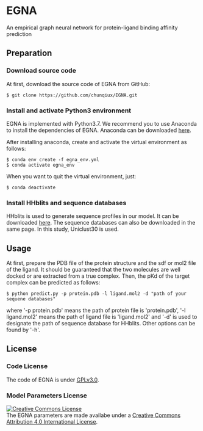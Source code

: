 # EGNA
An empirical graph neural network for protein-ligand binding affinity prediction


## Preparation

### Download source code
At first, download the source code of EGNA from GitHub:

    $ git clone https://github.com/chunqiux/EGNA.git

### Install and activate Python3 environment
EGNA is implemented with Python3.7. We recommend you to use Anaconda to install the dependencies of
EGNA. Anaconda can be downloaded [here](https://www.anaconda.com/products/distribution).

After installing anaconda, create and activate the virtual environment as follows:

    $ conda env create -f egna_env.yml
    $ conda activate egna_env

When you want to quit the virtual environment, just:

    $ conda deactivate

### Install HHblits and sequence databases

HHblits is used to generate sequence profiles in our model. It can be downloaded
[here](https://github.com/soedinglab/hh-suite). The sequence databases can also be
downloaded in the same page. In this study, Uniclust30 is used.

## Usage
At first, prepare the PDB file of the protein structure and the sdf or mol2 file of
the ligand. It should be guaranteed that the two molecules are well docked or are extracted
from a true complex. Then, the pKd of the target complex can be predicted as follows:

    $ python predict.py -p protein.pdb -l ligand.mol2 -d "path of your sequene databases"

where '-p protein.pdb' means the path of protein file is 'protein.pdb', '-l ligand.mol2'
means the path of ligand file is 'ligand.mol2' and '-d' is used to designate the path of
sequence database for HHblits. Other options can be found by '-h'.

## License
### Code License
The code of EGNA is under [GPLv3.0](https://github.com/chunqiux/EGNA/blob/master/LICENSE).

### Model Parameters License
<a rel="license" href="http://creativecommons.org/licenses/by/4.0/"><img alt="Creative Commons License" style="border-width:0" src="https://i.creativecommons.org/l/by/4.0/80x15.png" /></a><br />
The EGNA parameters are made availabe under a <a rel="license" href="http://creativecommons.org/licenses/by/4.0/">Creative Commons Attribution 4.0 International License</a>.
